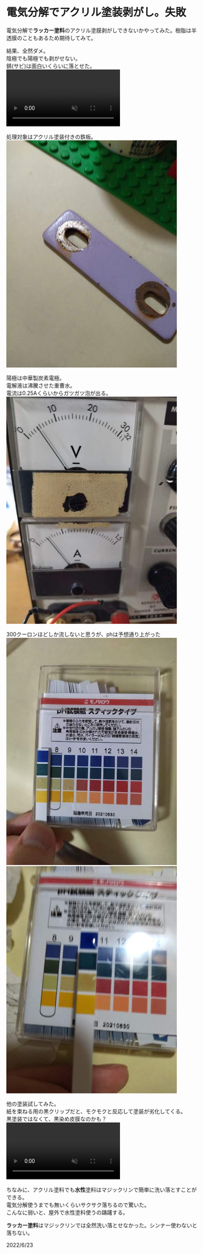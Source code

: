 # 電気分解でアクリル塗装剥がし。失敗

電気分解で**ラッカー塗料**のアクリル塗膜剥がしできないかやってみた。樹脂は半透膜のこともあるため期待してみて。

結果、全然ダメ。  
陰極でも陽極でも剥がせない。  
錆(サビ)は面白いくらいに落とせた。  
<video controls playsinline muted autoplay src="acry_paint.mov"></video>  

処理対象はアクリル塗装付きの鉄板。  
![work](./work.jpg)

陽極は中華製炭素電極。  
電解液は沸騰させた重曹水。  
電流は0.25Aくらいからガツガツ泡が出る。  
![current](./current.jpg)  

300クーロンほどしか流しないと思うが、phは予想通り上がった  
![ph_moto](./ph_moto.jpg)  
![ph_fin](./ph_fin.jpg)

他の塗装試してみた。  
紙を束ねる用の黒クリップだと、モクモクと反応して塗装が劣化してくる。  
黒塗装ではなくて、黒染め皮膜なのかも？  
<video controls playsinline muted autoplay src="iron_crip.mov"></video>

ちなみに、アクリル塗料でも**水性**塗料はマジックリンで簡単に洗い落とすことができる。  
電気分解使うまでも無いくらいサクサク落ちるので驚いた。  
こんなに弱いと、屋外で水性塗料使うの躊躇する。

**ラッカー塗料**はマジックリンでは全然洗い落とせなかった。シンナー使わないと落ちない。  

2022/6/23
